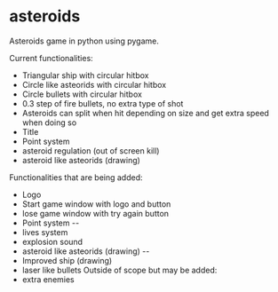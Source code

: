 # asteroids
Asteroids game in python using pygame.

Current functionalities:

- Triangular ship with circular hitbox
- Circle like asteorids with circular hitbox
- Circle bullets with circular hitbox
- 0.3 step of fire bullets, no extra type of shot
- Asteroids can split when hit depending on size and get extra speed when doing so
- Title
- Point system 
- asteroid regulation (out of screen kill)
- asteroid like asteorids (drawing)

Functionalities that are being added:

- Logo
- Start game window with logo and button
- lose game window with try again button
- Point system --
- lives system
- explosion sound
- asteroid like asteorids (drawing) --
- Improved ship (drawing)
- laser like bullets
Outside of scope but may be added:
- extra enemies 
